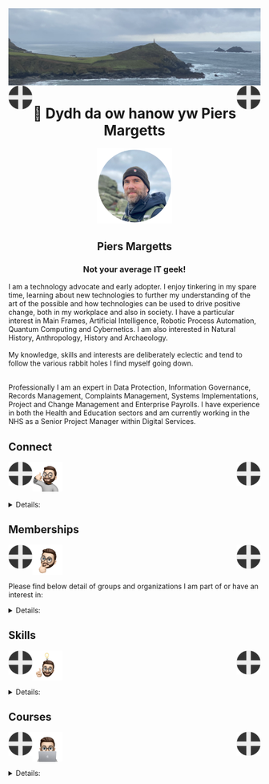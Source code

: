 <img align="center" src="/images/image.jpeg">
<img align="left" src="/images/Flag - St Piran.svg" width="48"><img align="right" src="/images/Flag - St Piran.svg" width="48"> <h1 align="center">👋 Dydh da ow hanow yw Piers Margetts</h1> 
<p align="center">
<img src="/images/PM Circle.png" width="150"></p>
<h2 align="center">Piers Margetts<br>
<h3 align="center">Not your average IT geek!</h3>        
I am a technology advocate and early adopter. I enjoy tinkering in my spare time, learning about new technologies to further my understanding of the art of the possible and how technologies can be used to drive positive change, both in my workplace and also in society. I have a particular interest in Main Frames, Artificial Intelligence, Robotic Process Automation, Quantum Computing and Cybernetics. I am also interested in Natural History, Anthropology, History and Archaeology.  <br><br>
My knowledge, skills and interests are deliberately eclectic and tend to follow the various rabbit holes I find myself going down. <br><br>

Professionally I am an expert in Data Protection, Information Governance, Records Management, Complaints Management, Systems Implementations, Project and Change Management and Enterprise Payrolls. I have experience in both the Health and Education sectors and am currently working in the NHS as a Senior Project Manager within Digital Services.

</p>


## Connect
<img align="left" src="/images/Flag - St Piran.svg" width="48"><img align="right" src="/images/Flag - St Piran.svg" width="48"> <img height="60" src="/images/connect-sticker.png">

<details>

<summary>Details:</summary>

</details>

## Memberships
<img align="left" src="/images/Flag - St Piran.svg" width="48"><img align="right" src="/images/Flag - St Piran.svg" width="48"> <img height="60" align="center" src="/images/thoughtful-sticker.png">

Please find below detail of groups and organizations I am part of or have an interest in:
<details>

<summary>Details:</summary>

[Royal Society of Arts](https://www.thersa.org/) (RSA)
<br>
[Royal Institution](https://www.rigb.org/) (Ri)
<br>
[Royal Society of Literature](https://rsliterature.org/) (RSL)
<br>
[Institute of Continuing Professional Development](https://www.cpdinstitute.org/) (iCPD)
<br>
[British Computer Society]( https://www.bcs.org/) (BCS)
<br>
[International Db2 Users Group](https://www.idug.org/home) (IDUG)
<br>
[Human Creator Alliance](https://humancreatoralliance.org/) (HCA)
<br>
[Cybernetics Society](https://cybsoc.org/)(CybS)
<br>
[Rexx Language Association](https://www.rexxla.org/) (RexxLA)
</details>

## Skills
<img align="left" src="/images/Flag - St Piran.svg" width="48"><img align="right" src="/images/Flag - St Piran.svg" width="48"> <img height="60" align="center" src="/images/ideas-sticker.png">

<details>

<summary>Details:</summary>

</details>


## Courses
<img align="left" src="/images/Flag - St Piran.svg" width="48"><img align="right" src="/images/Flag - St Piran.svg" width="48">
<img height="60" align="center" src="/images/skills-sticker.png">

<details>

<summary>Details:</summary>
<br>

### Coursera
To view my Coursera profile and acheivements please click [here](https://www.coursera.org/learner/piers-margetts)
<br>

### OpenLearn
To view my Open University OpenLearn profile and acheivements please click [here](https://www.open.edu/openlearn/profiles/zv599976)
<br>

### Credly Badges
To see all my Credly badges please click [here](https://www.credly.com/users/piers-margetts/badges)
<br>
<br>
My most recent badges:
<br>
<br>
<!--START_SECTION:badges-->
[![Generative AI Essentials for Software Developers](https://images.credly.com/size/110x110/images/afaacd18-d4a9-48af-b54c-846615756ec7/image.png)](http://www.credly.com/badges/63b93a50-f5bf-4294-84c0-fa4ee601455a "Generative AI Essentials for Software Developers")
[![Monitoring and Platform APIs for IBM Cloud Pak for Data V4.7](https://images.credly.com/size/110x110/images/c5b135e9-14b7-4522-b944-9f4897d451d9/Monitoring_20and_20Platform_20APIS_20for_20Cld_20Pak_20for_20Data_20V4_207.png)](http://www.credly.com/badges/a1e585eb-c28f-45d9-abf6-7052e971b998 "Monitoring and Platform APIs for IBM Cloud Pak for Data V4.7")
[![LFS146: Introduction to Cilium](https://images.credly.com/size/110x110/images/59d1eb1c-1451-4e3f-8a25-c16f2db85c30/image.png)](http://www.credly.com/badges/a5effefe-1091-4b5f-9314-1bf8f632034b "LFS146: Introduction to Cilium")
[![LFC192: Generating a Software Bill of Materials](https://images.credly.com/size/110x110/images/770f5c35-e098-4727-9a63-91ff276547bd/image.png)](http://www.credly.com/badges/e1f9fcec-a1ea-41e4-a8bd-d94f347d88ed "LFC192: Generating a Software Bill of Materials")
[![LFW111: Introduction to Node.js](https://images.credly.com/size/110x110/images/a37f999e-5db3-4dcc-9ca9-a1863271e351/image.png)](http://www.credly.com/badges/af888959-8cf3-4ad1-b38c-76a91363f942 "LFW111: Introduction to Node.js")
[![LFS178: Getting Started with Self-Sovereign Identity](https://images.credly.com/size/110x110/images/853c048c-251e-4714-8627-8f3351b3e3bb/image.png)](http://www.credly.com/badges/7b3888c9-8618-4653-926a-acb3a0c56a43 "LFS178: Getting Started with Self-Sovereign Identity")
[![LFS116: PyTorch and Deep Learning for Decision Makers](https://images.credly.com/size/110x110/images/9c91ea96-fd98-490c-a108-840951888462/image.png)](http://www.credly.com/badges/74bbdf64-c15e-4ecb-aa2f-378035565ce5 "LFS116: PyTorch and Deep Learning for Decision Makers")
[![LFS151: Introduction to Cloud Infrastructure Technologies](https://images.credly.com/size/110x110/images/eb2e256d-e6ae-4173-be1b-7cee5e8c35ac/image.png)](http://www.credly.com/badges/7bb42ed9-eb76-4961-959b-6efd162ef44e "LFS151: Introduction to Cloud Infrastructure Technologies")
[![LFS158: Introduction to Kubernetes](https://images.credly.com/size/110x110/images/9fb38928-c145-4952-9bab-7cb81082ff4f/image.png)](http://www.credly.com/badges/2f5f91f8-9f8e-46ee-a13e-1b1c65ec32f4 "LFS158: Introduction to Kubernetes")
[![LFS162: Introduction to DevOps and Site Reliability Engineering](https://images.credly.com/size/110x110/images/f7cec857-af48-48b2-897a-ff98e446d6e1/image.png)](http://www.credly.com/badges/4273ad48-96e0-4918-bf3b-69d4a3464266 "LFS162: Introduction to DevOps and Site Reliability Engineering")
[![LFS157: Introduction to Serverless on Kubernetes](https://images.credly.com/size/110x110/images/83d41482-6766-4eed-bcb1-00d8757cd223/image.png)](http://www.credly.com/badges/b8d06c05-3f7e-4270-b689-ed8ef768f7c4 "LFS157: Introduction to Serverless on Kubernetes")
[![LFS170: Blockchain - Understanding Its Uses and Implications](https://images.credly.com/size/110x110/images/9b830e76-ef7d-4ccd-b557-b663fb1f01ef/image.png)](http://www.credly.com/badges/ab07b2f7-cb77-4195-838d-b480de095723 "LFS170: Blockchain - Understanding Its Uses and Implications")
[![LFS167: Introduction to Jenkins](https://images.credly.com/size/110x110/images/02151fc3-7e8b-47aa-8140-6b51da847e50/image.png)](http://www.credly.com/badges/ff7c8ee9-4d6a-4e7f-a741-6bafbf47f728 "LFS167: Introduction to Jenkins")
[![LFS182: Securing Your Software Supply Chain with Sigstore](https://images.credly.com/size/110x110/images/c0b90428-aaf4-47d0-be5e-48d45a1f36e5/image.png)](http://www.credly.com/badges/ccd2ec4b-3c08-4748-be97-faf86f0dca4b "LFS182: Securing Your Software Supply Chain with Sigstore")
[![LFS183: Introduction to Zero Trust](https://images.credly.com/size/110x110/images/8947acd8-1686-4de1-9dcf-853bd6fd25c4/image.png)](http://www.credly.com/badges/096a7220-b08e-41f0-b8d9-9ad5285a4893 "LFS183: Introduction to Zero Trust")
[![LFS180: Introduction to DevSecOps for Managers](https://images.credly.com/size/110x110/images/8bbc00ad-a72c-4af3-b87f-6c7c9a8ce247/image.png)](http://www.credly.com/badges/31e16d73-cd4e-4f92-a6e5-dc26d66f6231 "LFS180: Introduction to DevSecOps for Managers")
[![LFS142: Introduction to Backstage - Developer Portals Made Easy](https://images.credly.com/size/110x110/images/52ffd9c7-6128-4f21-8b70-b046041b3ad3/image.png)](http://www.credly.com/badges/b4fc9db8-6c79-4527-be69-2942977ee8fe "LFS142: Introduction to Backstage - Developer Portals Made Easy")
[![LFS101: Introduction to Linux](https://images.credly.com/size/110x110/images/754ed721-2c6b-42d3-a245-506bedb1b386/image.png)](http://www.credly.com/badges/4bafe91a-6b3d-46c2-bffc-c8c0441133ac "LFS101: Introduction to Linux")
[![LFS112: Ethics in AI and Data Science](https://images.credly.com/size/110x110/images/e4906c39-7598-4f5a-a5be-a69caf2777fd/image.png)](http://www.credly.com/badges/b424361d-b97a-4ce3-979a-3a601908f801 "LFS112: Ethics in AI and Data Science")
[![LFD133: Introduction to WebAssembly](https://images.credly.com/size/110x110/images/486c12d3-d1d8-4b70-b9f5-94b139e84e0c/image.png)](http://www.credly.com/badges/b84de620-58ee-4287-aee6-697d5628873e "LFD133: Introduction to WebAssembly")
[![LFS166: Introduction to Magma - Cloud Native Wireless Networking](https://images.credly.com/size/110x110/images/d8b3d643-806d-4a55-a8d2-f055858f2909/image.png)](http://www.credly.com/badges/f19c90ab-ac27-48d3-a870-6afa1563545f "LFS166: Introduction to Magma - Cloud Native Wireless Networking")
[![LFS171: Introduction to Hyperledger Blockchain Technologies](https://images.credly.com/size/110x110/images/afe551c9-dbdf-45fd-96b6-e156ebb0da13/image.png)](http://www.credly.com/badges/5b15b6f5-43e6-48db-a129-6ed562d2b891 "LFS171: Introduction to Hyperledger Blockchain Technologies")
[![LFS179: Introduction to Nephio](https://images.credly.com/size/110x110/images/8b9b1e84-8e0a-4022-bf4c-6adb94dc0ab2/image.png)](http://www.credly.com/badges/8b050cc7-8842-4e8a-97f7-3f55ed89b748 "LFS179: Introduction to Nephio")
[![LFC114: Remote Work at Scale](https://images.credly.com/size/110x110/images/56676de9-77b1-4a19-ae16-9c90eccf9672/image.png)](http://www.credly.com/badges/5d4d0e80-7fbd-4532-8944-184526ba9a65 "LFC114: Remote Work at Scale")
[![LFEL1005: Security Self-Assessments for Open Source Projects](https://images.credly.com/size/110x110/images/3bc0cdbc-cba4-4f6e-b14d-0d9a0b0203d1/image.png)](http://www.credly.com/badges/6f7a97a4-7907-4ac9-a6a1-168ca35fb2ad "LFEL1005: Security Self-Assessments for Open Source Projects")
[![LFD110: Introduction to RISC-V](https://images.credly.com/size/110x110/images/872b6122-fa88-4436-9ee6-e6567dad88e9/image.png)](http://www.credly.com/badges/79d0bce3-3ae3-48b5-a7ad-4b6d2e8502b8 "LFD110: Introduction to RISC-V")
[![LFS118: Ethical Principles for Conversational AI](https://images.credly.com/size/110x110/images/b8325773-2933-49b4-917b-9d1c6a03f9f2/image.png)](http://www.credly.com/badges/3e023f66-121e-4deb-9a71-19dee9c2cc0e "LFS118: Ethical Principles for Conversational AI")
[![LFS144: Introduction to Istio](https://images.credly.com/size/110x110/images/3f0a02f5-d72b-4e90-bcf9-e86e4a938456/image.png)](http://www.credly.com/badges/61e617a1-7472-4a8d-8f6a-34327bf77904 "LFS144: Introduction to Istio")
[![LFEL1014: Scaling Cloud Native Applications with KEDA](https://images.credly.com/size/110x110/images/ca60f290-ab82-476a-8ea0-af2bef5ca7ca/image.png)](http://www.credly.com/badges/20f10c7f-44f6-44bf-a781-341e8c91e5d1 "LFEL1014: Scaling Cloud Native Applications with KEDA")
[![LFC120: Leading High-Performance Working Group Meetings](https://images.credly.com/size/110x110/images/08199f3b-6acb-4155-b64c-3804e6d04bdb/image.png)](http://www.credly.com/badges/047cf9fb-f9ce-4c31-9d94-73b7fdffb581 "LFC120: Leading High-Performance Working Group Meetings")
[![LFEL1011: OpenAPI Fundamentals](https://images.credly.com/size/110x110/images/310767de-989a-45b8-a902-b8a09835a4db/image.png)](http://www.credly.com/badges/1aa96715-b2fa-4e37-841f-e1903cb50c77 "LFEL1011: OpenAPI Fundamentals")
[![LFS147: Introduction to AI/ML Toolkits with Kubeflow](https://images.credly.com/size/110x110/images/f5da57c6-29ad-4b68-870c-ae4dfb4beb67/image.png)](http://www.credly.com/badges/777c00b5-f3a2-478d-872a-a83f500bc369 "LFS147: Introduction to AI/ML Toolkits with Kubeflow")
[![IBM Quantum Challenge 2024 Achievement](https://images.credly.com/size/110x110/images/d03ec9e1-7965-4d39-9df0-00538089f86b/IBM_20Quantum_20Challenge_202024_20Achievement.png)](http://www.credly.com/badges/3ac9e1df-946f-47c2-b906-64c10e889444 "IBM Quantum Challenge 2024 Achievement")
[![IBM watsonx Orchestrate Build an AI Assistant](https://images.credly.com/size/110x110/images/a1b07849-ed53-47ca-84a1-f6ba0f1da1f9/Ibm_20watsonx_20Orchestrate_20Build_20an_20AI_20Assistant.png)](http://www.credly.com/badges/e103d6c9-d455-4715-a3e6-56ed00d3a0e2 "IBM watsonx Orchestrate Build an AI Assistant")
[![Foundations of AI Security](https://images.credly.com/size/110x110/images/fc7a7fc0-856d-48db-804f-ea33d158daf0/image.png)](http://www.credly.com/badges/8a70aa47-4784-4942-ba45-684722b3af15 "Foundations of AI Security")
[![Software Developer Career Guide and Interview Preparation](https://images.credly.com/size/110x110/images/8647d8b6-2e29-4a88-bfb8-d5ba41ab5716/image.png)](http://www.credly.com/badges/8df953c0-1aaf-4247-99a0-7fff434631c0 "Software Developer Career Guide and Interview Preparation")
[![Introduction to Agile Development and Scrum](https://images.credly.com/size/110x110/images/61733424-430b-4496-bd3c-cb0c7b9dcd67/image.png)](http://www.credly.com/badges/92a32df0-1b7b-407b-bec6-18dbac3356bb "Introduction to Agile Development and Scrum")
[![Generative AI for Software Developers Specialization](https://images.credly.com/size/110x110/images/e41c77a7-4668-44e4-a196-008235304a3d/image.png)](http://www.credly.com/badges/02a42116-65b7-4f59-b5eb-68b929aab37c "Generative AI for Software Developers Specialization")
[![Data Engineering Essentials](https://images.credly.com/size/110x110/images/c0b439e5-79d5-498e-abc9-2b71cdf08c34/image.png)](http://www.credly.com/badges/d14d2560-686d-4c7e-84f8-2a6c5182937d "Data Engineering Essentials")
[![Data Analytics Essentials](https://images.credly.com/size/110x110/images/42f7ca3c-6eb3-47d2-a7f3-3b1093ea1b35/image.png)](http://www.credly.com/badges/75324391-8293-46ba-b161-75b8035af025 "Data Analytics Essentials")
[![Generative AI for Data Engineering](https://images.credly.com/size/110x110/images/573a830a-6495-47e4-878e-b8bbf495a1b3/Coursera_20Generative_20AI_20for_20Data_20Engineering.png)](http://www.credly.com/badges/e4e09128-80dc-49e8-a56c-822ce2de703e "Generative AI for Data Engineering")
[![Tools for Data Science V2](https://images.credly.com/size/110x110/images/1447954e-9923-4703-a647-eac80e5f0682/image.png)](http://www.credly.com/badges/6e606e83-4b7e-4fed-837f-8c19420ae0f5 "Tools for Data Science V2")
[![Introduction to Cybersecurity Careers](https://images.credly.com/size/110x110/images/a33f51fa-d8f8-4d3d-9dff-464396e7da92/image.png)](http://www.credly.com/badges/cdcfe095-cf9e-4d5d-8e42-0d22ac5ee624 "Introduction to Cybersecurity Careers")
[![Statistics Essentials Using Excel](https://images.credly.com/size/110x110/images/a0868d65-5df0-4524-9689-59c67e6a1dde/image.png)](http://www.credly.com/badges/26cd9e1c-048e-488e-a63b-a08a5dd21305 "Statistics Essentials Using Excel")
[![Excel Essentials for Data Analytics](https://images.credly.com/size/110x110/images/7a675db1-5cbd-4872-b16f-beae148bfbad/image.png)](http://www.credly.com/badges/5ff14031-f54b-440c-90db-ddd7cdb6be71 "Excel Essentials for Data Analytics")
[![IBM OpenPages Technical Essentials](https://images.credly.com/size/110x110/images/b88fe365-7821-447e-b8af-2f5b3d4723c3/OpenPages_20Technical_20Essentials.png)](http://www.credly.com/badges/f22b2eb5-d889-4c90-88ad-8aa3f18079ff "IBM OpenPages Technical Essentials")
[![Cybersecurity Architecture](https://images.credly.com/size/110x110/images/7443a258-a0a8-428b-a088-82f782268fe9/image.png)](http://www.credly.com/badges/ec0ccdad-973f-4237-b55b-97ce4b0030f6 "Cybersecurity Architecture")
[![Generative AI for Data Analysts Specialization](https://images.credly.com/size/110x110/images/7e770c6f-3b81-492b-93d5-d008fe9f4824/image.png)](http://www.credly.com/badges/bee5c5ff-b7a3-4de1-b71f-a9f3e334c537 "Generative AI for Data Analysts Specialization")
<!--END_SECTION:badges-->
</details>
